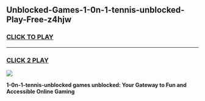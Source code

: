 
## Unblocked-Games-1-0n-1-tennis-unblocked-Play-Free-z4hjw
<h3>
<a href="https://premium76.site?title=1-0n-1-tennis-unblocked&ref=20M">CLICK TO PLAY</a></h3>
<hr>

<h3>
<a href="https://premium76.site?title=1-0n-1-tennis-unblocked&ref=20M">CLICK 2 PLAY</a>
  
</h3>

<a href="https://premium76.site?title=1-0n-1-tennis-unblocked&ref=19M"><img src="https://clearcache.store/games.png"></a>


**1-0n-1-tennis-unblocked games unblocked: Your Gateway to Fun and Accessible Online Gaming**
